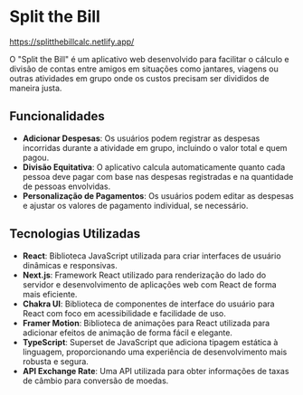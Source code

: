 # Split the Bill
https://splitthebillcalc.netlify.app/

O "Split the Bill" é um aplicativo web desenvolvido para facilitar o cálculo e divisão de contas entre amigos em situações como jantares, viagens ou outras atividades em grupo onde os custos precisam ser divididos de maneira justa.

## Funcionalidades

- **Adicionar Despesas**: Os usuários podem registrar as despesas incorridas durante a atividade em grupo, incluindo o valor total e quem pagou.
- **Divisão Equitativa**: O aplicativo calcula automaticamente quanto cada pessoa deve pagar com base nas despesas registradas e na quantidade de pessoas envolvidas.
- **Personalização de Pagamentos**: Os usuários podem editar as despesas e ajustar os valores de pagamento individual, se necessário.

## Tecnologias Utilizadas

- **React**: Biblioteca JavaScript utilizada para criar interfaces de usuário dinâmicas e responsivas.
- **Next.js**: Framework React utilizado para renderização do lado do servidor e desenvolvimento de aplicações web com React de forma mais eficiente.
- **Chakra UI**: Biblioteca de componentes de interface do usuário para React com foco em acessibilidade e facilidade de uso.
- **Framer Motion**: Biblioteca de animações para React utilizada para adicionar efeitos de animação de forma fácil e elegante.
- **TypeScript**: Superset de JavaScript que adiciona tipagem estática à linguagem, proporcionando uma experiência de desenvolvimento mais robusta e segura.
- **API Exchange Rate**: Uma API utilizada para obter informações de taxas de câmbio para conversão de moedas.

